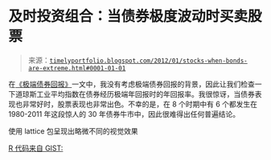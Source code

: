 <!--yml

分类：未分类

日期：2024-05-18 15:08:51

-->

# 及时投资组合：当债券极度波动时买卖股票

> 来源：[`timelyportfolio.blogspot.com/2012/01/stocks-when-bonds-are-extreme.html#0001-01-01`](http://timelyportfolio.blogspot.com/2012/01/stocks-when-bonds-are-extreme.html#0001-01-01)

在[《极端债券回报》](http://timelyportfolio.blogspot.com/2012/01/extreme-bond-returns.html)一文中，我没有考虑极端债券回报的背景，因此让我们检查一下道琼斯工业平均指数在债券经历极端年回报时的年回报率。我很惊讶，当债券表现也非常好时，股票表现也非常出色。不幸的是，在 8 个时期中有 6 个都发生在 1980-2011 年这段惊人的 30 年债券牛市中，因此很难得出任何普遍结论。

使用 lattice 包呈现出略微不同的视觉效果

[R 代码来自 GIST:](https://gist.github.com/1603209)
